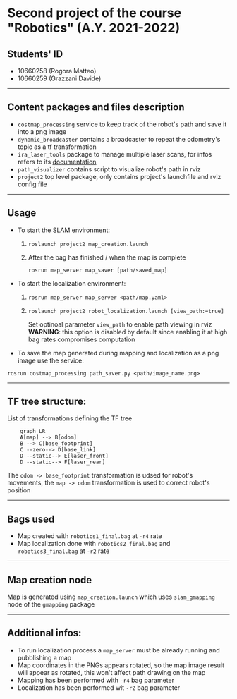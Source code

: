 # Second project of the course "Robotics" (A.Y. 2021-2022)

## Students' ID
- 10660258 (Rogora Matteo)
- 10660259 (Grazzani Davide)

---

## Content packages and files description
- `costmap_processing` service to keep track of the robot's path and save it into a png image
- `dynamic_broadcaster` contains a broadcaster to repeat the odometry's topic as a tf transformation
- `ira_laser_tools` package to manage multiple laser scans, for infos refers to its [documentation](https://arxiv.org/abs/1411.1086)
- `path_visualizer` contains script to visualize robot's path in rviz
- `project2` top level package, only contains project's launchfile and rviz config file

---
## Usage

- To start the SLAM environment:
    1. ```
       roslaunch project2 map_creation.launch
       ```
    2. After the bag has finished / when the map is complete
       ```
       rosrun map_server map_saver [path/saved_map]
       ```
- To start the localization environment:
    1. ```
       rosrun map_server map_server <path/map.yaml>
       ```
    2. ```
       roslaunch project2 robot_localization.launch [view_path:=true]
       ```
       
       Set optinoal parameter `view_path` to enable path viewing in rviz\
        **WARNING**: this option is disabled by default since enabling it at high bag rates compromises computation


- To save the map generated during mapping and localization as a png image use the service:

```
rosrun costmap_processing path_saver.py <path/image_name.png>
```

---

## TF tree structure:
List of transformations defining the TF tree
```mermaid
    graph LR
    A[map] --> B[odom]
    B --> C[base_footprint]
    C --zero--> D[base_link]
    D --static--> E[laser_front]
    D --static--> F[laser_rear]
```
The `odom -> base_footprint` transformation is udsed for robot's movements, the `map -> odom` transformation is used to correct robot's position

---

## Bags used
- Map created with `robotics1_final.bag` at `-r4` rate
- Map localization done with `robotics2_final.bag` and `robotics3_final.bag` at `-r2` rate

---

## Map creation node
Map is generated using `map_creation.launch` which uses `slam_gmapping` node of the `gmapping` package

---


## Additional infos:
- To run localization process a `map_server` must be already running and pubblishing a map
- Map coordinates in the PNGs appears rotated, so the map image result will appear as rotated, this won't affect path drawing on the map
- Mapping has been performed with `-r4` bag parameter
- Localization has been performed wit `-r2` bag parameter

